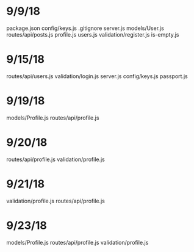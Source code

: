 # 9/9/18
package.json
config/keys.js
.gitignore
server.js
models/User.js
routes/api/posts.js
           profile.js
           users.js
validation/register.js
           is-empty.js

# 9/15/18
routes/api/users.js
validation/login.js
server.js
config/keys.js
       passport.js

# 9/19/18
models/Profile.js
routes/api/profile.js

# 9/20/18
routes/api/profile.js
validation/profile.js

# 9/21/18
validation/profile.js
routes/api/profile.js

# 9/23/18
models/Profile.js
routes/api/profile.js
validation/profile.js

